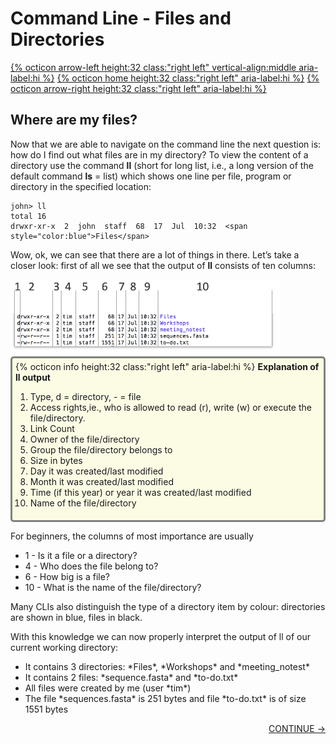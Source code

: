 # Command Line - Files and Directories

[{% octicon arrow-left height:32 class:"right left" vertical-align:middle aria-label:hi %}](INTRO_2.md) [{% octicon home height:32 class:"right left" aria-label:hi %}](index.md) [{% octicon arrow-right height:32 class:"right left" aria-label:hi %}](INTRO_4.md)


## Where are my files?

Now that we are able to navigate on the command line the next question is: how do I find out what files are in my directory? 
To view the content of a directory use the command **ll** (short for long list, i.e., a long version of the default command **ls** = list) which shows one line per file, program or directory in the specified location:

    john> ll
    total 16
    drwxr-xr-x  2  john  staff  68  17  Jul  10:32  <span style="color:blue">Files</span>


Wow, ok, we can see that there are a lot of things in there. Let’s  take a closer look: first of all we see that the output of **ll** consists of ten columns:

<img src="figures/intro_8.png" height="120px">

<div style="background-color:#fcfce5;border-radius:5px;border-style:solid;border-color:gray;padding:5px">
  {% octicon info height:32 class:"right left" aria-label:hi %}
  <b>Explanation of ll output</b>

  <ol>
    <li>Type, d = directory, - = file</li>
    <li>Access rights,ie., who is allowed to read (r), write (w) or execute the file/directory.</li>
    <li>Link Count</li>
    <li>Owner of the file/directory</li>
    <li>Group the file/directory belongs to</li>
    <li>Size in bytes</li>
    <li>Day it was created/last modified</li>
    <li>Month it was created/last modified</li>
    <li>Time (if this year) or year it was created/last modified</li>
    <li>Name of the file/directory</li>
  </ol>
</div>

For beginners, the columns of most importance are usually

  <ul>
    <li>1 - Is it a file or a directory?</li>
    <li>4 - Who does the file belong to?</li>
    <li>6 - How big is a file?</li>
    <li>10 - What is the name of the file/directory?</li>
  </ul>

Many CLIs also distinguish the type of a directory item by colour: directories are shown in blue, files in black.

With this knowledge we can now properly interpret the output of ll of our current working directory:

  <ul>
    <li>It contains 3 directories: *Files*, *Workshops* and *meeting_notest*</li>
    <li>It contains 2 files: *sequence.fasta* and *to-do.txt*</li>
    <li>All files were created by me  (user *tim*)</li>
    <li>The file *sequences.fasta*  is 251 bytes and file *to-do.txt* is of size 1551 bytes</li>
  </ul>

<p align="right"><a href="https://bluemountainsanalytics.github.io/BMA_CLI-tutorial/INTRO_4.html">CONTINUE -></a></p>

